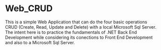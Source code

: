 # Web_CRUD

This is a simple Web Application that can do the four basic operations CRUD (Create, Read, Update and Delete) with a local Microsoft Sql Server. The intent here is to practice the fundamentals of .NET Back End Development while considering its conections to Front End Development and also to a Microsoft Sql Server.
